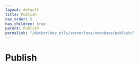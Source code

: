 ```yaml
---
layout: default
title: Publish
nav_order: 5
has_children: true
parent: Publish
permalink: "/docker/dev_utls/serverless/nocobase/publish/"
---
```


# Publish

